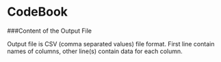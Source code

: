 CodeBook
========

###Content of the Output File

Output file is CSV (comma separated values) file format. First line contain names of columns, other line(s) contain
data for each column.



